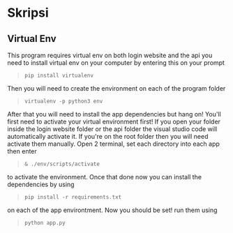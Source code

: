# Skripsi

## Virtual Env
This program requires virtual env on both login website and the api you need to install virtual env on your computer by entering this on your prompt
> ```pip install virtualenv```

Then you will need to create the environment on each of the program folder

> ```virtualenv -p python3 env```

After that you will need to install the app dependencies but hang on!
You'll first need to activate your virtual environment first! If you open your folder inside the login website folder or the api folder the visual studio code will automatically activate it. If you're on the root folder then you will need activate them manually.
Open 2 terminal, set each directory into each app then enter

> ```& ./env/scripts/activate```

to activate the environment.
Once that done now you can install the dependencies by using

> ```pip install -r requirements.txt```

on each of the app environtment. Now you should be set! run them using

> ```python app.py```
